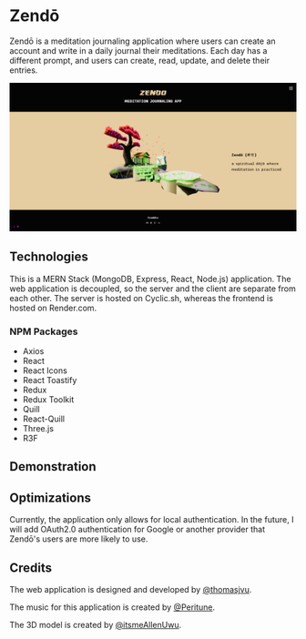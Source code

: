 # Zendō
Zendō is a meditation journaling application where users can create an account and write in a daily journal their meditations. Each day has a different prompt, and users can create, read, update, and delete their entries.

![Zendo Landing Page](./src/assets/zendo-landing-page.png)

## Technologies 
This is a MERN Stack (MongoDB, Express, React, Node.js) application. The web application is decoupled, so the server and the client are separate from each other. The server is hosted on Cyclic.sh, whereas the frontend is hosted on Render.com.

### NPM Packages
- Axios
- React
- React Icons
- React Toastify
- Redux
- Redux Toolkit
- Quill
- React-Quill
- Three.js
- R3F

## Demonstration

## Optimizations
Currently, the application only allows for local authentication. In the future, I will add OAuth2.0 authentication for Google or another provider that Zendō's users are more likely to use. 

## Credits
The web application is designed and developed by [@thomasjvu](https://github.com/thomasjvu). 

The music for this application is created by [@Peritune](https://www.youtube.com/@PeriTune).

The 3D model is created by [@itsmeAllenUwu](https://sketchfab.com/3d-models/meditation-diorama-a8e5d404631348aab2a64046f9aaf263).
